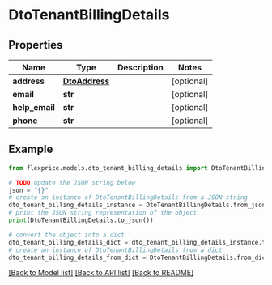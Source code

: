 # DtoTenantBillingDetails


## Properties

Name | Type | Description | Notes
------------ | ------------- | ------------- | -------------
**address** | [**DtoAddress**](DtoAddress.md) |  | [optional] 
**email** | **str** |  | [optional] 
**help_email** | **str** |  | [optional] 
**phone** | **str** |  | [optional] 

## Example

```python
from flexprice.models.dto_tenant_billing_details import DtoTenantBillingDetails

# TODO update the JSON string below
json = "{}"
# create an instance of DtoTenantBillingDetails from a JSON string
dto_tenant_billing_details_instance = DtoTenantBillingDetails.from_json(json)
# print the JSON string representation of the object
print(DtoTenantBillingDetails.to_json())

# convert the object into a dict
dto_tenant_billing_details_dict = dto_tenant_billing_details_instance.to_dict()
# create an instance of DtoTenantBillingDetails from a dict
dto_tenant_billing_details_from_dict = DtoTenantBillingDetails.from_dict(dto_tenant_billing_details_dict)
```
[[Back to Model list]](../README.md#documentation-for-models) [[Back to API list]](../README.md#documentation-for-api-endpoints) [[Back to README]](../README.md)


